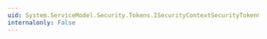 ```yaml
---
uid: System.ServiceModel.Security.Tokens.ISecurityContextSecurityTokenCache.UpdateContextCachingTime(System.ServiceModel.Security.Tokens.SecurityContextSecurityToken,System.DateTime)
internalonly: False
---
```

